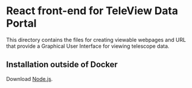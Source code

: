 # React front-end for TeleView Data Portal

This directory contains the files for creating viewable webpages and URL that provide a Graphical User Interface
for viewing telescope data.

## Installation outside of Docker
Download [Node.js](https://nodejs.org/en). 